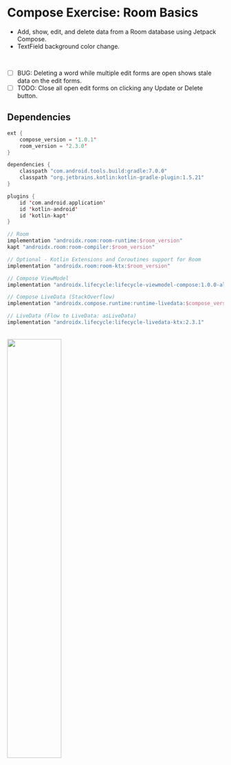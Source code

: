 # Compose Exercise: Room Basics
- Add, show, edit, and delete data from a Room database using Jetpack Compose.
- TextField background color change.

<br />

- [ ] BUG: Deleting a word while multiple edit forms are open shows stale data on the edit forms.
- [ ] TODO: Close all open edit forms on clicking any Update or Delete button.

## Dependencies
```kt
ext {
    compose_version = '1.0.1'
    room_version = '2.3.0'
}

dependencies {
    classpath "com.android.tools.build:gradle:7.0.0"
    classpath "org.jetbrains.kotlin:kotlin-gradle-plugin:1.5.21"
}
```

```kt
plugins {
    id 'com.android.application'
    id 'kotlin-android'
    id 'kotlin-kapt'
}

// Room
implementation "androidx.room:room-runtime:$room_version"
kapt "androidx.room:room-compiler:$room_version"

// Optional - Kotlin Extensions and Coroutines support for Room
implementation "androidx.room:room-ktx:$room_version"

// Compose ViewModel
implementation "androidx.lifecycle:lifecycle-viewmodel-compose:1.0.0-alpha07"

// Compose LiveData (StackOverflow)
implementation "androidx.compose.runtime:runtime-livedata:$compose_version"

// LiveData (Flow to LiveData: asLiveData)
implementation "androidx.lifecycle:lifecycle-livedata-ktx:2.3.1"
```

<br />

<img src="https://user-images.githubusercontent.com/67064997/129222172-8d336785-9dce-446a-a388-65b176ada993.png" width="50%" />
